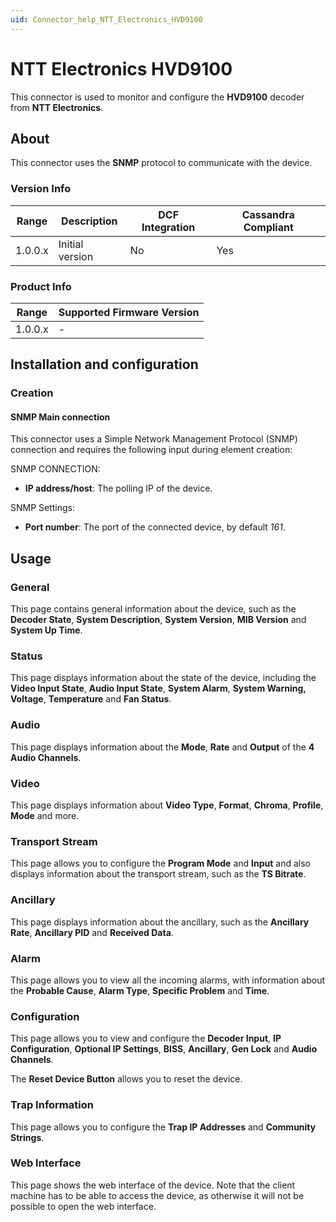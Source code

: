 ```yaml
---
uid: Connector_help_NTT_Electronics_HVD9100
---
```


# NTT Electronics HVD9100

This connector is used to monitor and configure the **HVD9100** decoder from **NTT Electronics**.

## About

This connector uses the **SNMP** protocol to communicate with the device.

### Version Info

| **Range** | **Description** | **DCF Integration** | **Cassandra Compliant** |
|------------------|-----------------|---------------------|-------------------------|
| 1.0.0.x          | Initial version | No                  | Yes                     |

### Product Info

| Range | Supported Firmware Version |
|------------------|-----------------------------|
| 1.0.0.x          | \-                          |

## Installation and configuration

### Creation

#### SNMP Main connection

This connector uses a Simple Network Management Protocol (SNMP) connection and requires the following input during element creation:

SNMP CONNECTION:

- **IP address/host**: The polling IP of the device.

SNMP Settings:

- **Port number**: The port of the connected device, by default *161*.

## Usage

### General

This page contains general information about the device, such as the **Decoder State**, **System Description**, **System Version**, **MIB Version** and **System Up Time**.

### Status

This page displays information about the state of the device, including the **Video Input State**, **Audio Input State**, **System Alarm**, **System Warning, Voltage**, **Temperature** and **Fan Status**.

### Audio

This page displays information about the **Mode**, **Rate** and **Output** of the **4 Audio Channels**.

### Video

This page displays information about **Video Type**, **Format**, **Chroma**, **Profile**, **Mode** and more.

### Transport Stream

This page allows you to configure the **Program Mode** and **Input** and also displays information about the transport stream, such as the **TS Bitrate**.

### Ancillary

This page displays information about the ancillary, such as the **Ancillary Rate**, **Ancillary PID** and **Received Data**.

### Alarm

This page allows you to view all the incoming alarms, with information about the **Probable Cause**, **Alarm Type**, **Specific Problem** and **Time**.

### Configuration

This page allows you to view and configure the **Decoder Input**, **IP Configuration**, **Optional IP Settings**, **BISS**, **Ancillary**, **Gen Lock** and **Audio Channels**.

The **Reset Device Button** allows you to reset the device.

### Trap Information

This page allows you to configure the **Trap IP Addresses** and **Community Strings**.

### Web Interface

This page shows the web interface of the device. Note that the client machine has to be able to access the device, as otherwise it will not be possible to open the web interface.
